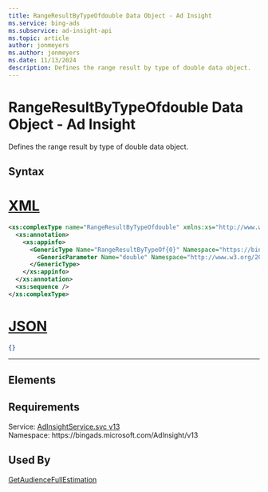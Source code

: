 ```yaml
---
title: RangeResultByTypeOfdouble Data Object - Ad Insight
ms.service: bing-ads
ms.subservice: ad-insight-api
ms.topic: article
author: jonmeyers
ms.author: jonmeyers
ms.date: 11/13/2024
description: Defines the range result by type of double data object.
---
```

# RangeResultByTypeOfdouble Data Object - Ad Insight
Defines the range result by type of double data object.

## Syntax

# [XML](#tab/xml)

```xml
<xs:complexType name="RangeResultByTypeOfdouble" xmlns:xs="http://www.w3.org/2001/XMLSchema">
  <xs:annotation>
    <xs:appinfo>
      <GenericType Name="RangeResultByTypeOf{0}" Namespace="https://bingads.microsoft.com/AdInsight/v13" xmlns="http://schemas.microsoft.com/2003/10/Serialization/">
        <GenericParameter Name="double" Namespace="http://www.w3.org/2001/XMLSchema" />
      </GenericType>
    </xs:appinfo>
  </xs:annotation>
  <xs:sequence />
</xs:complexType>
```

# [JSON](#tab/json)

```json
{}
```

-----

## <a name="elements"></a>Elements

## Requirements
Service: [AdInsightService.svc v13](https://adinsight.api.bingads.microsoft.com/Api/Advertiser/AdInsight/v13/AdInsightService.svc)  
Namespace: https\://bingads.microsoft.com/AdInsight/v13  

## Used By
[GetAudienceFullEstimation](getaudiencefullestimation.md)  
